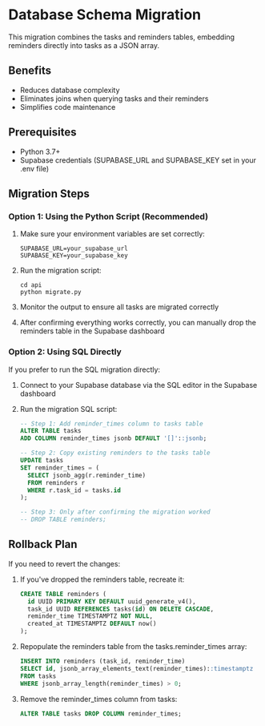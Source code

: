 # Database Schema Migration

This migration combines the tasks and reminders tables, embedding reminders directly into tasks as a JSON array.

## Benefits
- Reduces database complexity
- Eliminates joins when querying tasks and their reminders
- Simplifies code maintenance

## Prerequisites
- Python 3.7+
- Supabase credentials (SUPABASE_URL and SUPABASE_KEY set in your .env file)

## Migration Steps

### Option 1: Using the Python Script (Recommended)

1. Make sure your environment variables are set correctly:
   ```
   SUPABASE_URL=your_supabase_url
   SUPABASE_KEY=your_supabase_key
   ```

2. Run the migration script:
   ```
   cd api
   python migrate.py
   ```

3. Monitor the output to ensure all tasks are migrated correctly

4. After confirming everything works correctly, you can manually drop the reminders table in the Supabase dashboard

### Option 2: Using SQL Directly

If you prefer to run the SQL migration directly:

1. Connect to your Supabase database via the SQL editor in the Supabase dashboard

2. Run the migration SQL script:
   ```sql
   -- Step 1: Add reminder_times column to tasks table
   ALTER TABLE tasks 
   ADD COLUMN reminder_times jsonb DEFAULT '[]'::jsonb;

   -- Step 2: Copy existing reminders to the tasks table
   UPDATE tasks
   SET reminder_times = (
     SELECT jsonb_agg(r.reminder_time)
     FROM reminders r
     WHERE r.task_id = tasks.id
   );

   -- Step 3: Only after confirming the migration worked
   -- DROP TABLE reminders;
   ```

## Rollback Plan

If you need to revert the changes:

1. If you've dropped the reminders table, recreate it:
   ```sql
   CREATE TABLE reminders (
     id UUID PRIMARY KEY DEFAULT uuid_generate_v4(),
     task_id UUID REFERENCES tasks(id) ON DELETE CASCADE,
     reminder_time TIMESTAMPTZ NOT NULL,
     created_at TIMESTAMPTZ DEFAULT now()
   );
   ```

2. Repopulate the reminders table from the tasks.reminder_times array:
   ```sql
   INSERT INTO reminders (task_id, reminder_time)
   SELECT id, jsonb_array_elements_text(reminder_times)::timestamptz
   FROM tasks
   WHERE jsonb_array_length(reminder_times) > 0;
   ```

3. Remove the reminder_times column from tasks:
   ```sql
   ALTER TABLE tasks DROP COLUMN reminder_times;
   ``` 